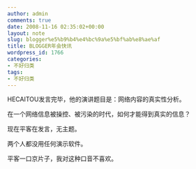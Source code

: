 ```yaml
---
author: admin
comments: true
date: 2008-11-16 02:35:02+00:00
layout: note
slug: blogger%e5%b9%b4%e4%bc%9a%e5%bf%ab%e8%ae%af
title: BLOGGER年会快讯
wordpress_id: 1766
categories:
- 不好归类
tags:
- 不好归类
---
```


HECAITOU发言完毕，他的演讲题目是：网络内容的真实性分析。

在一个网络信息被操控、被污染的时代，如何才能得到真实的信息？

现在平客在发言，无主题。

两个人都没用任何演示软件。

平客一口京片子，我对这种口音不喜欢。
